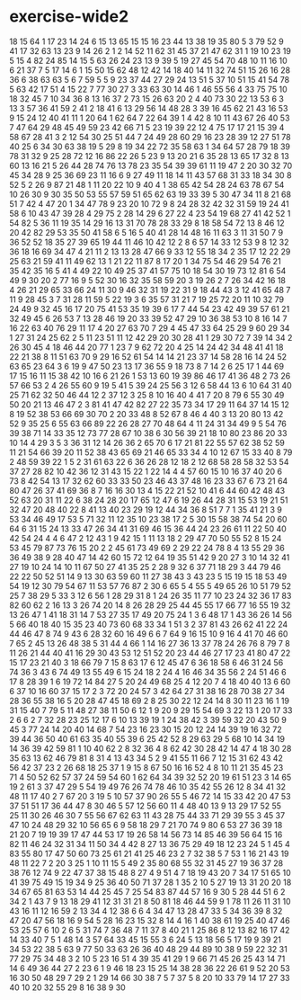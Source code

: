 # exercise-wide2
18
15
64
1
17
23
14
24
6
15
13
65
15
15
16
23
44
13
38
19
35
80
5
3
79
52
9
41
17
32
63
13
23
9
14
26
2
1
2
14
52
11
62
31
45
37
21
47
62
31
1
19
10
23
19
5
15
4
82
24
85
14
15
5
63
26
24
23
13
9
39
5
19
27
45
54
70
48
10
11
16
10
6
21
37
7
5
17
14
6
1
15
50
15
62
48
12
42
14
18
40
14
11
32
74
51
15
26
16
28
36
6
38
63
63
5
6
7
59
5
5
9
23
37
44
27
29
24
13
51
5
37
10
51
15
41
54
78
5
63
42
17
51
4
15
22
7
77
30
27
3
33
63
30
14
46
1
46
55
56
4
33
75
75
10
18
32
45
7
10
34
36
8
13
16
37
2
73
15
26
63
20
2
4
40
73
30
22
13
53
6
3
13
3
57
36
41
59
2
41
2
18
41
6
13
29
56
14
48
28
3
39
16
45
62
21
43
16
53
9
15
24
12
40
41
11
1
20
64
1
62
64
7
22
64
39
1
4
42
8
10
11
43
67
26
40
53
7
47
64
29
48
45
49
59
23
42
66
71
5
23
19
39
22
12
4
75
17
17
21
15
39
4
58
67
28
41
3
2
12
54
30
25
51
44
7
24
49
28
60
29
16
23
28
39
12
27
51
78
40
25
6
34
30
63
38
19
5
29
8
19
34
22
72
35
58
63
1
34
64
57
28
79
18
39
78
31
32
9
25
28
72
12
16
86
22
26
5
23
9
13
20
21
6
35
28
13
65
17
32
8
13
60
13
16
21
5
26
44
28
74
76
13
78
23
35
54
39
39
61
11
19
47
2
20
30
32
70
45
34
28
9
25
36
69
23
11
16
6
9
27
49
11
18
14
11
43
57
68
31
33
18
34
30
8
52
5
2
26
9
87
21
48
1
11
20
22
10
9
40
4
1
38
65
42
54
28
24
63
78
67
54
10
26
30
9
30
35
50
53
55
57
59
51
65
62
63
19
33
39
5
30
47
34
11
8
21
68
51
7
42
4
47
20
1
34
47
78
9
23
20
10
72
9
8
24
28
32
42
32
31
59
19
24
41
58
6
10
43
47
39
28
4
29
75
2
28
14
29
6
27
22
4
23
54
19
68
27
41
42
52
1
54
82
5
36
11
19
35
14
29
16
13
31
70
78
28
33
29
8
18
58
54
72
13
8
46
12
20
42
82
29
53
35
50
41
58
6
5
16
5
40
41
28
14
48
16
11
63
3
11
31
50
7
9
36
52
52
18
35
27
39
65
19
44
11
46
10
42
12
2
8
6
57
14
33
12
53
9
8
12
32
36
18
16
69
34
47
4
21
11
2
13
13
28
47
66
9
33
12
55
18
34
2
35
17
12
22
29
25
63
21
59
41
11
49
62
13
1
21
22
11
87
8
17
20
1
34
75
54
46
29
54
76
21
35
42
35
16
5
41
4
49
22
10
49
25
37
41
57
75
10
18
54
30
19
73
12
81
6
54
49
9
30
20
2
77
16
9
5
52
30
16
32
35
58
59
20
3
19
26
2
7
26
34
42
16
18
4
26
21
29
65
33
66
24
11
30
9
46
32
31
19
22
31
9
18
44
43
3
12
41
65
48
7
11
9
28
45
3
7
31
28
11
59
5
22
19
3
6
35
57
31
21
7
19
25
72
20
11
10
32
79
24
49
9
32
45
16
17
20
75
41
53
35
19
39
6
17
7
44
54
23
42
49
39
57
61
21
32
49
45
6
26
53
7
13
28
46
19
20
33
39
52
47
29
10
36
38
53
10
8
16
14
7
16
22
63
40
76
29
11
17
4
20
27
63
70
7
29
4
45
47
33
64
25
29
9
60
29
34
1
27
31
24
25
62
2
5
11
23
51
11
12
42
29
20
30
28
41
1
29
30
72
7
39
14
34
2
26
30
45
4
18
46
44
20
77
1
23
7
9
62
72
20
4
25
14
24
42
34
48
41
41
18
22
21
38
8
11
51
63
70
9
29
16
52
61
54
14
14
21
23
37
14
58
28
16
14
24
52
63
65
23
64
3
6
19
9
47
50
23
13
17
36
55
9
18
73
8
7
14
2
6
25
17
1
44
69
17
15
16
11
15
38
42
10
16
6
21
26
1
53
13
60
19
39
86
46
17
41
36
48
2
73
26
57
66
53
2
4
26
55
60
9
19
5
41
5
39
24
25
56
3
12
6
58
44
13
6
10
64
31
40
25
71
62
32
50
46
44
12
2
37
12
3
25
8
10
16
40
4
41
7
20
8
79
6
55
30
49
50
20
21
13
46
47
2
3
81
41
47
42
82
27
22
35
73
34
17
29
11
64
37
14
15
12
8
19
52
38
53
66
69
30
70
2
20
33
48
8
52
67
8
46
4
40
3
13
20
80
13
42
52
9
35
25
6
55
63
66
89
22
26
28
27
70
48
64
4
11
24
31
34
49
9
5
54
76
39
38
71
14
33
35
12
73
77
28
67
10
38
6
30
56
39
21
18
10
80
23
86
20
33
10
14
4
29
3
5
3
36
31
12
14
26
36
2
65
70
6
17
21
81
22
55
57
62
38
52
59
11
21
54
66
39
20
11
52
38
43
65
69
21
46
65
33
34
4
10
12
67
15
33
40
8
79
2
48
59
39
22
1
5
2
31
61
63
22
6
36
26
28
12
18
2
12
68
58
28
58
32
53
54
37
27
28
82
10
42
36
12
31
43
15
22
1
22
14
4
4
57
60
15
10
16
37
40
20
6
73
8
42
54
13
17
32
62
60
33
33
50
23
46
43
37
48
16
23
33
67
6
73
21
64
80
47
26
37
41
69
36
8
7
16
16
30
13
4
15
22
21
52
10
41
6
44
60
42
48
43
52
63
20
31
11
22
6
38
24
28
20
17
65
12
47
6
19
26
44
28
31
15
53
19
21
51
32
47
20
48
40
22
8
41
13
40
23
29
19
12
44
34
36
8
51
7
7
1
35
41
21
3
9
53
34
46
49
17
53
5
71
32
11
12
35
10
23
38
17
2
5
30
15
58
38
74
54
20
60
64
6
31
15
24
13
33
47
26
34
41
31
69
46
15
36
44
24
23
26
61
11
22
50
40
42
54
24
4
4
6
47
2
12
43
1
9
42
15
1
11
13
18
2
29
47
70
50
55
52
8
15
24
53
45
79
87
73
76
15
20
2
2
45
61
73
49
69
2
29
22
24
78
8
4
13
55
29
36
36
49
38
9
28
40
47
14
42
60
15
72
12
64
19
35
51
42
9
20
27
3
10
14
32
41
27
19
10
24
14
10
11
67
50
27
41
35
25
2
28
9
32
6
37
71
18
29
3
44
79
46
22
22
50
52
51
14
9
13
30
63
59
60
11
27
38
43
3
43
23
5
15
19
15
18
53
49
54
19
12
30
79
54
67
11
53
57
76
87
2
30
6
65
5
4
55
5
49
65
26
10
51
79
52
25
7
38
29
5
33
3
12
6
56
1
28
29
31
8
1
24
26
35
11
77
10
23
24
32
36
17
83
82
60
62
2
16
13
3
26
74
20
14
8
26
28
29
25
44
45
55
17
66
77
16
55
19
32
13
26
47
1
41
18
31
14
7
53
27
35
17
49
20
75
24
1
3
6
48
17
1
43
36
26
14
56
5
66
40
18
40
15
35
23
40
73
60
68
33
34
1
51
3
2
37
81
43
26
62
41
22
24
44
46
47
8
74
9
43
6
28
32
60
16
49
6
6
7
64
9
16
15
10
9
16
4
41
70
46
60
7
65
2
45
13
26
48
38
5
31
44
4
66
1
14
16
27
36
13
37
78
24
26
76
8
79
7
8
11
26
21
44
40
41
16
29
30
43
53
12
51
52
20
23
44
46
27
17
23
41
80
47
22
15
17
23
21
40
3
18
66
79
7
15
8
63
17
6
12
45
47
6
36
18
58
6
46
31
24
56
74
36
3
43
6
74
49
13
55
49
6
15
24
18
2
24
4
16
46
34
35
56
2
24
51
46
6
17
8
28
39
1
6
19
72
14
84
27
5
20
24
49
68
25
4
12
20
7
4
18
40
40
13
6
60
6
37
10
16
60
37
15
17
2
3
72
20
24
57
3
42
64
27
31
38
16
28
70
38
27
34
28
36
55
38
16
5
20
28
47
45
18
69
2
8
25
30
22
12
24
14
8
30
11
23
16
1
19
31
15
40
7
79
5
11
48
27
38
11
50
6
12
1
9
20
9
29
15
54
69
3
22
13
1
20
17
33
2
6
6
2
7
32
28
23
25
12
17
6
10
13
39
19
1
24
38
42
3
39
59
32
20
43
50
9
45
3
77
24
14
20
40
14
68
7
54
23
16
23
30
15
20
12
24
14
39
19
16
32
72
39
44
36
50
40
61
63
35
40
55
39
6
25
42
52
8
29
63
29
5
68
10
14
34
19
14
36
39
42
59
81
1
10
40
62
2
8
32
36
4
8
62
42
30
28
42
14
47
4
18
30
28
35
63
13
62
46
79
81
8
31
4
13
43
34
5
2
9
41
55
11
66
7
12
15
31
62
43
42
56
42
37
23
2
26
68
18
25
37
1
9
15
8
67
50
16
16
52
4
8
10
11
21
35
45
23
71
4
50
52
62
57
37
24
59
54
60
1
62
64
34
39
32
52
20
19
61
51
23
3
14
65
19
2
61
3
37
47
29
5
54
19
49
76
26
74
78
46
10
35
42
55
26
12
8
34
41
32
48
11
17
40
2
7
67
20
3
19
5
10
57
37
90
26
55
5
46
72
14
15
33
42
20
47
53
37
51
51
17
36
44
47
8
30
46
5
57
12
56
60
11
4
48
40
13
9
13
29
17
52
55
25
11
30
26
46
30
7
55
56
67
62
63
11
43
28
75
44
33
71
29
39
55
3
45
37
47
10
24
48
29
32
10
56
65
6
9
58
18
29
7
21
70
74
9
80
6
53
27
36
39
18
21
20
7
19
19
39
17
47
44
53
17
19
26
58
14
56
73
14
85
46
39
56
64
15
16
82
11
46
24
32
31
34
11
50
34
4
42
8
27
13
36
75
29
49
18
12
23
24
5
1
45
4
83
55
80
17
47
50
60
73
25
61
21
41
25
46
23
2
7
32
38
5
7
53
1
16
21
43
19
48
11
22
7
2
20
3
25
1
10
11
15
5
49
2
35
80
68
55
32
31
45
27
19
36
37
28
38
76
12
74
9
22
47
37
38
15
48
8
27
4
9
51
4
7
18
19
43
20
7
34
17
51
65
10
41
39
75
49
15
19
34
9
25
36
40
50
71
37
28
1
35
2
10
5
27
19
13
31
20
20
18
34
67
65
81
63
53
14
44
25
45
7
25
54
83
87
44
57
16
9
30
5
28
44
51
6
2
34
2
1
43
7
9
13
18
29
41
12
31
31
21
8
50
81
18
46
44
59
9
1
78
11
26
11
31
10
43
16
11
12
16
59
2
13
34
4
12
38
6
6
4
34
47
13
28
47
33
5
34
36
39
8
32
47
20
47
56
18
16
9
54
5
28
16
23
15
32
8
14
4
16
1
40
38
61
19
25
40
47
46
53
25
57
6
10
2
6
5
31
74
7
36
48
7
11
37
8
40
21
1
25
86
8
12
13
82
16
17
42
14
33
40
7
5
1
48
14
3
57
64
33
45
15
55
3
6
24
5
13
18
56
5
17
19
9
39
21
34
53
22
38
5
63
9
77
50
33
63
26
36
40
48
29
44
89
10
38
9
59
22
32
31
77
29
75
34
48
3
2
10
5
23
16
51
4
39
35
41
29
1
9
66
71
45
26
25
43
14
71
14
6
49
36
44
27
2
23
6
1
9
46
18
23
15
25
14
38
28
36
22
26
61
9
52
20
53
16
30
50
48
29
7
29
2
1
29
14
66
30
38
7
5
7
37
5
8
20
10
33
79
14
17
27
33
40
10
20
32
55
29
8
16
38
9
30
